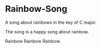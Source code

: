 # Rainbow-Song

A song about rainbows in the key of C major.

The song is a happy song about rainbow.

Rainbow Rainbow Rainbow.

